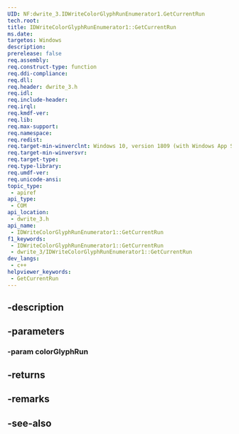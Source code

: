 ```yaml
---
UID: NF:dwrite_3.IDWriteColorGlyphRunEnumerator1.GetCurrentRun
tech.root: 
title: IDWriteColorGlyphRunEnumerator1::GetCurrentRun
ms.date: 
targetos: Windows
description: 
prerelease: false
req.assembly: 
req.construct-type: function
req.ddi-compliance: 
req.dll: 
req.header: dwrite_3.h
req.idl: 
req.include-header: 
req.irql: 
req.kmdf-ver: 
req.lib: 
req.max-support: 
req.namespace: 
req.redist: 
req.target-min-winverclnt: Windows 10, version 1809 (with Windows App SDK 0.5 or later)
req.target-min-winversvr: 
req.target-type: 
req.type-library: 
req.umdf-ver: 
req.unicode-ansi: 
topic_type:
 - apiref
api_type:
 - COM
api_location:
 - dwrite_3.h
api_name:
 - IDWriteColorGlyphRunEnumerator1::GetCurrentRun
f1_keywords:
 - IDWriteColorGlyphRunEnumerator1::GetCurrentRun
 - dwrite_3/IDWriteColorGlyphRunEnumerator1::GetCurrentRun
dev_langs:
 - c++
helpviewer_keywords:
 - GetCurrentRun
---
```


## -description

## -parameters

### -param colorGlyphRun

## -returns

## -remarks

## -see-also

